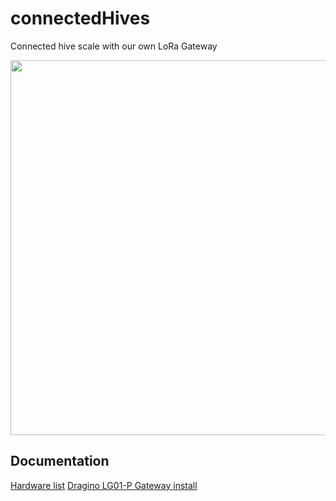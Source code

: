 # connectedHives
Connected hive scale with our own LoRa Gateway

<img src="https://raw.github.com/luigi1809/connectedHives/master/img/scale.jpg" width="600">

Documentation
--------------------
[Hardware list](https://github.com/luigi1809/connectedHives/blob/master/doc/hardware_list.md)
[Dragino LG01-P Gateway install](https://github.com/luigi1809/connectedHives/blob/master/doc/gateway.md)

